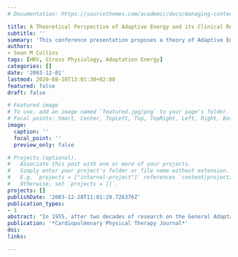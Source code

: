 ```yaml
---
# Documentation: https://sourcethemes.com/academic/docs/managing-content/

title: A Theoretical Perspective of Adaptive Energy and its Clinical Relevance
subtitle: ''
summary: 'This conference presentation proposes a theory of Adaptive Energy in an attempt to provide measurement opportunities for further research. Measurement would allow quantification of the impact of multiple modes of stress on human function.'
authors:
- Sean M Collins
tags: [HRV, Stress Physiology, Adaptation Energy]
categories: []
date: '2003-12-01'
lastmod: 2020-08-28T13:01:30+02:00
featured: false
draft: false

# Featured image
# To use, add an image named `featured.jpg/png` to your page's folder.
# Focal points: Smart, Center, TopLeft, Top, TopRight, Left, Right, BottomLeft, Bottom, BottomRight.
image:
  caption: ''
  focal_point: ''
  preview_only: false

# Projects (optional).
#   Associate this post with one or more of your projects.
#   Simply enter your project's folder or file name without extension.
#   E.g. `projects = ["internal-project"]` references `content/project/deep-learning/index.md`.
#   Otherwise, set `projects = []`.
projects: []
publishDate: '2003-12-28T11:01:29.726376Z'
publication_types:
- 1
abstract: "In 1955, after two decades of research on the General Adaptation Syndrome, Selye proposed a description of Adaptive Energy as the adaptability that is gradually con- sumed during exposure. Selye was never able to provide a more complete description of such energy. This presenta- tion proposes a theory of Adaptive Energy in an attempt to provide measurement opportunities for further research. Measurement would allow quantification of the impact of multiple modes of stress on human function. Stress is broadly conceptualized to represent any perturbing force to physiological processes. For patients receiving physical therapy, stressors include not only the pathologies, impair- ments, functional limitations and disabilities, but also the environmental exposures as part of their lives, and physical therapy interventions. The Adaptive Energy theory pro- pounds that the number of possible states within the human system needs to be greater than the number of possible dis- turbances in order to minimize the deviation of that system from its state of stability. Adaptive Energy is the number of states available to the human system across spatial and tem- poral scales. Adaptive Energy is manifest as the presence of variation within fundamental components of the physiolog- ical control system. Supporting research will be presented from diverse scientific areas which have utilized heart rate variability, approximate entropy, correlation dimensions, and more recently the author's own work in the area of car- diac vagal regulation utilizing Poincare plot analyses, where healthy subjects reporting exhaustion had the lowest levels of short term variation in vagal cardiac control. An abundance of evidence demonstrates associations between reduced system level variations with adaptive energy based outcomes such as exhaustion, overtraining syndrome, con- gestive heart failure and myocardial infarction. Mechanisms of testing the theory (including those under- way) in both animal and human models will be discussed. Implications for clinical practice include: 1 . current possi- bilities for heart rate variability outcomes in heart disease patients; 2. the use of an aggregate system variability mea- sure to provide a clinical assessment of available adaptive energy either for short term (within a treatment) or long term (through the course of treatment) adaptation."
publication: '*Cardiopulmonary Physical Therapy Journal*'
doi: 
links:

---
```

